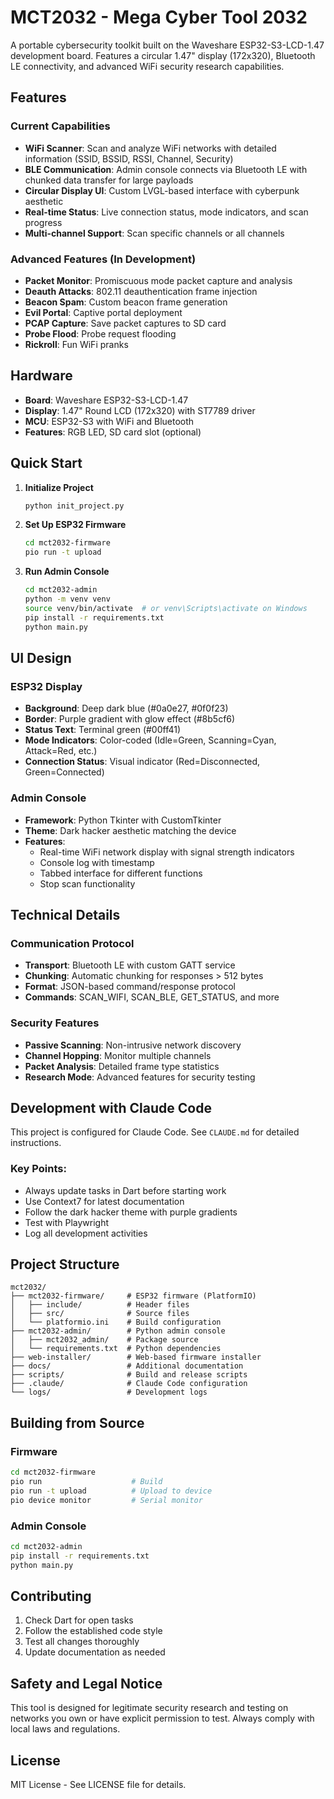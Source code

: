 # MCT2032 - Mega Cyber Tool 2032

A portable cybersecurity toolkit built on the Waveshare ESP32-S3-LCD-1.47 development board. Features a circular 1.47" display (172x320), Bluetooth LE connectivity, and advanced WiFi security research capabilities.

## Features

### Current Capabilities
- **WiFi Scanner**: Scan and analyze WiFi networks with detailed information (SSID, BSSID, RSSI, Channel, Security)
- **BLE Communication**: Admin console connects via Bluetooth LE with chunked data transfer for large payloads
- **Circular Display UI**: Custom LVGL-based interface with cyberpunk aesthetic
- **Real-time Status**: Live connection status, mode indicators, and scan progress
- **Multi-channel Support**: Scan specific channels or all channels

### Advanced Features (In Development)
- **Packet Monitor**: Promiscuous mode packet capture and analysis
- **Deauth Attacks**: 802.11 deauthentication frame injection
- **Beacon Spam**: Custom beacon frame generation
- **Evil Portal**: Captive portal deployment
- **PCAP Capture**: Save packet captures to SD card
- **Probe Flood**: Probe request flooding
- **Rickroll**: Fun WiFi pranks

## Hardware

- **Board**: Waveshare ESP32-S3-LCD-1.47
- **Display**: 1.47" Round LCD (172x320) with ST7789 driver
- **MCU**: ESP32-S3 with WiFi and Bluetooth
- **Features**: RGB LED, SD card slot (optional)

## Quick Start

1. **Initialize Project**
   ```bash
   python init_project.py
   ```

2. **Set Up ESP32 Firmware**
   ```bash
   cd mct2032-firmware
   pio run -t upload
   ```

3. **Run Admin Console**
   ```bash
   cd mct2032-admin
   python -m venv venv
   source venv/bin/activate  # or venv\Scripts\activate on Windows
   pip install -r requirements.txt
   python main.py
   ```

## UI Design

### ESP32 Display
- **Background**: Deep dark blue (#0a0e27, #0f0f23)
- **Border**: Purple gradient with glow effect (#8b5cf6)
- **Status Text**: Terminal green (#00ff41)
- **Mode Indicators**: Color-coded (Idle=Green, Scanning=Cyan, Attack=Red, etc.)
- **Connection Status**: Visual indicator (Red=Disconnected, Green=Connected)

### Admin Console
- **Framework**: Python Tkinter with CustomTkinter
- **Theme**: Dark hacker aesthetic matching the device
- **Features**: 
  - Real-time WiFi network display with signal strength indicators
  - Console log with timestamp
  - Tabbed interface for different functions
  - Stop scan functionality

## Technical Details

### Communication Protocol
- **Transport**: Bluetooth LE with custom GATT service
- **Chunking**: Automatic chunking for responses > 512 bytes
- **Format**: JSON-based command/response protocol
- **Commands**: SCAN_WIFI, SCAN_BLE, GET_STATUS, and more

### Security Features
- **Passive Scanning**: Non-intrusive network discovery
- **Channel Hopping**: Monitor multiple channels
- **Packet Analysis**: Detailed frame type statistics
- **Research Mode**: Advanced features for security testing

## Development with Claude Code

This project is configured for Claude Code. See `CLAUDE.md` for detailed instructions.

### Key Points:
- Always update tasks in Dart before starting work
- Use Context7 for latest documentation
- Follow the dark hacker theme with purple gradients
- Test with Playwright
- Log all development activities

## Project Structure
```
mct2032/
├── mct2032-firmware/     # ESP32 firmware (PlatformIO)
│   ├── include/          # Header files
│   ├── src/              # Source files
│   └── platformio.ini    # Build configuration
├── mct2032-admin/        # Python admin console
│   ├── mct2032_admin/    # Package source
│   └── requirements.txt  # Python dependencies
├── web-installer/        # Web-based firmware installer
├── docs/                 # Additional documentation
├── scripts/              # Build and release scripts
├── .claude/              # Claude Code configuration
└── logs/                 # Development logs
```

## Building from Source

### Firmware
```bash
cd mct2032-firmware
pio run                    # Build
pio run -t upload          # Upload to device
pio device monitor         # Serial monitor
```

### Admin Console
```bash
cd mct2032-admin
pip install -r requirements.txt
python main.py
```

## Contributing

1. Check Dart for open tasks
2. Follow the established code style
3. Test all changes thoroughly
4. Update documentation as needed

## Safety and Legal Notice

This tool is designed for legitimate security research and testing on networks you own or have explicit permission to test. Always comply with local laws and regulations.

## License

MIT License - See LICENSE file for details.
